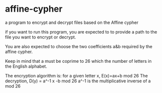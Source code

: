 # affine-cypher
a program to encrypt and decrypt files based on the Affine cypher

if you want to run this program, you are expected to to provide a path to the file you want to encrypt or decrypt.

You are also expected to choose the two coefficients a&b required by the affine cypher.

Keep in mind that a must be coprime to 26 which the number of letters in the English alphabet.


The encryption algorithm is: for a given letter x, E(x)=ax+b mod 26
The decryption, D(y) = a^-1 x -b mod 26
a^-1 is the multiplicative inverse of a mod 26
